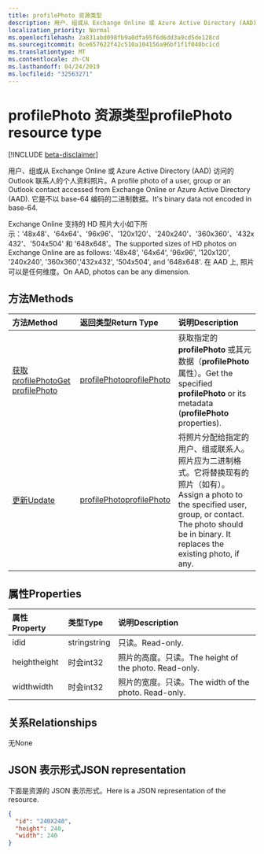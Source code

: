 ```yaml
---
title: profilePhoto 资源类型
description: 用户、组或从 Exchange Online 或 Azure Active Directory (AAD) 访问的 Outlook 联系人的个人资料照片。 它是不以 base-64 编码的二进制数据。
localization_priority: Normal
ms.openlocfilehash: 2a831abd098fb9a0dfa95f6d6dd3a9cd5de128cd
ms.sourcegitcommit: 0ce657622f42c510a104156a96bf1f1f040bc1cd
ms.translationtype: MT
ms.contentlocale: zh-CN
ms.lasthandoff: 04/24/2019
ms.locfileid: "32563271"
---
```

# <a name="profilephoto-resource-type"></a><span data-ttu-id="ecb31-104">profilePhoto 资源类型</span><span class="sxs-lookup"><span data-stu-id="ecb31-104">profilePhoto resource type</span></span>

[!INCLUDE [beta-disclaimer](../../includes/beta-disclaimer.md)]

<span data-ttu-id="ecb31-105">用户、组或从 Exchange Online 或 Azure Active Directory (AAD) 访问的 Outlook 联系人的个人资料照片。</span><span class="sxs-lookup"><span data-stu-id="ecb31-105">A profile photo of a user, group or an Outlook contact accessed from Exchange Online or Azure Active Directory (AAD).</span></span> <span data-ttu-id="ecb31-106">它是不以 base-64 编码的二进制数据。</span><span class="sxs-lookup"><span data-stu-id="ecb31-106">It's binary data not encoded in base-64.</span></span>

<span data-ttu-id="ecb31-107">Exchange Online 支持的 HD 照片大小如下所示：'48x48'、'64x64'、'96x96'、'120x120'、'240x240'、'360x360'、'432x432'、'504x504' 和 '648x648'。</span><span class="sxs-lookup"><span data-stu-id="ecb31-107">The supported sizes of HD photos on Exchange Online are as follows: '48x48', '64x64', '96x96', '120x120', '240x240', '360x360','432x432', '504x504', and '648x648'.</span></span> <span data-ttu-id="ecb31-108">在 AAD 上, 照片可以是任何维度。</span><span class="sxs-lookup"><span data-stu-id="ecb31-108">On AAD, photos can be any dimension.</span></span>

## <a name="methods"></a><span data-ttu-id="ecb31-109">方法</span><span class="sxs-lookup"><span data-stu-id="ecb31-109">Methods</span></span>

| <span data-ttu-id="ecb31-110">方法</span><span class="sxs-lookup"><span data-stu-id="ecb31-110">Method</span></span>       | <span data-ttu-id="ecb31-111">返回类型</span><span class="sxs-lookup"><span data-stu-id="ecb31-111">Return Type</span></span>  |<span data-ttu-id="ecb31-112">说明</span><span class="sxs-lookup"><span data-stu-id="ecb31-112">Description</span></span>|
|:---------------|:--------|:----------|
|[<span data-ttu-id="ecb31-113">获取 profilePhoto</span><span class="sxs-lookup"><span data-stu-id="ecb31-113">Get profilePhoto</span></span>](../api/profilephoto-get.md) | [<span data-ttu-id="ecb31-114">profilePhoto</span><span class="sxs-lookup"><span data-stu-id="ecb31-114">profilePhoto</span></span>](profilephoto.md) |<span data-ttu-id="ecb31-115">获取指定的 **profilePhoto** 或其元数据（**profilePhoto** 属性）。</span><span class="sxs-lookup"><span data-stu-id="ecb31-115">Get the specified **profilePhoto** or its metadata (**profilePhoto** properties).</span></span> |
|[<span data-ttu-id="ecb31-116">更新</span><span class="sxs-lookup"><span data-stu-id="ecb31-116">Update</span></span>](../api/profilephoto-update.md) | [<span data-ttu-id="ecb31-117">profilePhoto</span><span class="sxs-lookup"><span data-stu-id="ecb31-117">profilePhoto</span></span>](profilephoto.md)  |<span data-ttu-id="ecb31-p104">将照片分配给指定的用户、组或联系人。照片应为二进制格式。它将替换现有的照片（如有）。</span><span class="sxs-lookup"><span data-stu-id="ecb31-p104">Assign a photo to the specified user, group, or contact. The photo should be in binary. It replaces the existing photo, if any.</span></span> |

## <a name="properties"></a><span data-ttu-id="ecb31-121">属性</span><span class="sxs-lookup"><span data-stu-id="ecb31-121">Properties</span></span>
| <span data-ttu-id="ecb31-122">属性</span><span class="sxs-lookup"><span data-stu-id="ecb31-122">Property</span></span>     | <span data-ttu-id="ecb31-123">类型</span><span class="sxs-lookup"><span data-stu-id="ecb31-123">Type</span></span>   |<span data-ttu-id="ecb31-124">说明</span><span class="sxs-lookup"><span data-stu-id="ecb31-124">Description</span></span>|
|:---------------|:--------|:----------|
|<span data-ttu-id="ecb31-125">id</span><span class="sxs-lookup"><span data-stu-id="ecb31-125">id</span></span>|<span data-ttu-id="ecb31-126">string</span><span class="sxs-lookup"><span data-stu-id="ecb31-126">string</span></span>|<span data-ttu-id="ecb31-127">只读。</span><span class="sxs-lookup"><span data-stu-id="ecb31-127">Read-only.</span></span>|
|<span data-ttu-id="ecb31-128">height</span><span class="sxs-lookup"><span data-stu-id="ecb31-128">height</span></span>|<span data-ttu-id="ecb31-129">时会</span><span class="sxs-lookup"><span data-stu-id="ecb31-129">int32</span></span>|<span data-ttu-id="ecb31-p105">照片的高度。只读。</span><span class="sxs-lookup"><span data-stu-id="ecb31-p105">The height of the photo. Read-only.</span></span>|
|<span data-ttu-id="ecb31-132">width</span><span class="sxs-lookup"><span data-stu-id="ecb31-132">width</span></span>|<span data-ttu-id="ecb31-133">时会</span><span class="sxs-lookup"><span data-stu-id="ecb31-133">int32</span></span>|<span data-ttu-id="ecb31-p106">照片的宽度。只读。</span><span class="sxs-lookup"><span data-stu-id="ecb31-p106">The width of the photo. Read-only.</span></span>|

## <a name="relationships"></a><span data-ttu-id="ecb31-136">关系</span><span class="sxs-lookup"><span data-stu-id="ecb31-136">Relationships</span></span>
<span data-ttu-id="ecb31-137">无</span><span class="sxs-lookup"><span data-stu-id="ecb31-137">None</span></span>


## <a name="json-representation"></a><span data-ttu-id="ecb31-138">JSON 表示形式</span><span class="sxs-lookup"><span data-stu-id="ecb31-138">JSON representation</span></span>

<span data-ttu-id="ecb31-139">下面是资源的 JSON 表示形式。</span><span class="sxs-lookup"><span data-stu-id="ecb31-139">Here is a JSON representation of the resource.</span></span>

<!-- {
  "blockType": "resource",
  "optionalProperties": [

  ],
  "keyProperty": "id",
  "@odata.type": "microsoft.graph.profilePhoto"
}-->

```json
{
  "id": "240X240",
  "height": 240,
  "width": 240
}

```
<!-- uuid: 8fcb5dbc-d5aa-4681-8e31-b001d5168d79
2015-10-25 14:57:30 UTC -->
<!--
{
  "type": "#page.annotation",
  "description": "profilePhoto resource",
  "keywords": "",
  "section": "documentation",
  "tocPath": "",
  "suppressions": [
    "Error: /api-reference/beta/resources/profilephoto.md:\r\n      Exception processing links.\r\n    System.ArgumentException: Link Definition was null. Link text: !INCLUDE [beta-disclaimer](../../includes/beta-disclaimer.md)\r\n      at ApiDoctor.Validation.DocFile.get_LinkDestinations()\r\n      at ApiDoctor.Validation.DocSet.ValidateLinks(Boolean includeWarnings, String[] relativePathForFiles, IssueLogger issues, Boolean requireFilenameCaseMatch, Boolean printOrphanedFiles)"
  ]
}
-->
